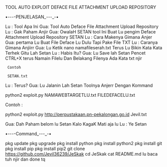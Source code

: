 TOOL AUTO EXPLOIT DEFACE FILE ATTACHMENT UPLOAD 
REPOSITORY

•_-_-_-_-PENJELASAN_-_-_-_-•

Lu : Tool Apa Ini
Gua: Tool Auto Deface File Attachment Upload Repository
Lu : Gak Paham Anjir
Gua: OwalaH SETAN tool Ini Buat Lu pengim Deface Attachment Upload Repository SETAN
Lu : Cara Makenya Gimana Anjer
Gua: pertama Lu Buat File Deface Lu Dulu
     Tapi Pake File TXT
Lu : Caranya Gimana Anjiirr
Gua: Lu Ketik nano namafileserah.txt Terus Lu Bikin Kata Kata
     Terhek Gitu Lah Setan
Lu : Habis Itu?
Gua: Lu Save lah Setan Pencet CTRL+X terus Namain Filelu 
     Dan Belakang Filenya Ada Kata txt njir 
     
     Contoh
     
     SETAN.txt
Lu : Terus?
Gua: Lu Jalanin Lah Setan Toolnya Anjerr Dengan Kommand

python2 exploit.py NAMAWEBTARGETLU.txt FILEDEFACELU.txt

Contoh :

python2 exploit.py http://perpustakaan.pn-pekalongan.go.id Jevil.txt

Gua: Dah Paham belom lu Setan Kalo KagaK Mati aja lu
Lu : Ye Setan


•_-_-_-_-Command_-_-_-_-•

pkg update
pkg upgrade
pkg install python
pkg install python2
pkg install git
pkg install pip
pkg install pip2
git clone https://github.com/Jevil36239/JeSkak
cd JeSkak
cat README.md
lu baca tuh njir dan done tq



